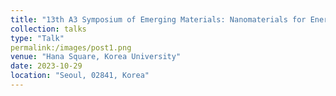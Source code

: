 ```yaml
---
title: "13th A3 Symposium of Emerging Materials: Nanomaterials for Energy and Electronics"
collection: talks
type: "Talk"
permalink:/images/post1.png
venue: "Hana Square, Korea University"
date: 2023-10-29
location: "Seoul, 02841, Korea"
---
```


